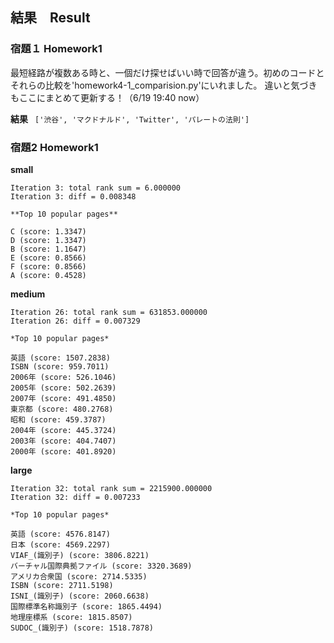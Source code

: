## 結果　Result
  ### 宿題１ Homework1
 最短経路が複数ある時と、一個だけ探せばいい時で回答が違う。初めのコードとそれらの比較を'homework4-1_comparision.py'にいれました。
 違いと気づきもここにまとめて更新する！（6/19 19:40 now）

**結果**
` ['渋谷', 'マクドナルド', 'Twitter', 'パレートの法則']`

 
  ### 宿題2 Homework1
  **small**

    Iteration 3: total rank sum = 6.000000
    Iteration 3: diff = 0.008348

    **Top 10 popular pages**
    
    C (score: 1.3347)
    D (score: 1.3347)
    B (score: 1.1647)
    E (score: 0.8566)
    F (score: 0.8566)
    A (score: 0.4528)


  **medium**

    Iteration 26: total rank sum = 631853.000000
    Iteration 26: diff = 0.007329

    *Top 10 popular pages*
    
    英語 (score: 1507.2838)
    ISBN (score: 959.7011)
    2006年 (score: 526.1046)
    2005年 (score: 502.2639)
    2007年 (score: 491.4850)
    東京都 (score: 480.2768)
    昭和 (score: 459.3787)
    2004年 (score: 445.3724)
    2003年 (score: 404.7407)
    2000年 (score: 401.8920)
  
  **large**

    Iteration 32: total rank sum = 2215900.000000
    Iteration 32: diff = 0.007233

    *Top 10 popular pages*

    英語 (score: 4576.8147)
    日本 (score: 4569.2297)
    VIAF_(識別子) (score: 3806.8221)
    バーチャル国際典拠ファイル (score: 3320.3689)
    アメリカ合衆国 (score: 2714.5335)
    ISBN (score: 2711.5198)
    ISNI_(識別子) (score: 2060.6638)
    国際標準名称識別子 (score: 1865.4494)
    地理座標系 (score: 1815.8507)
    SUDOC_(識別子) (score: 1518.7878)
